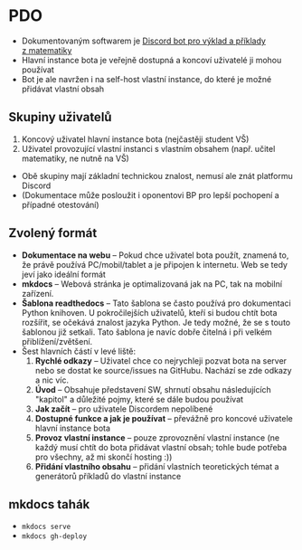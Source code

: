 # PDO

* Dokumentovaným softwarem je [Discord bot pro výklad a příklady z&nbsp;matematiky](https://github.com/RadekMocek/BP)
* Hlavní instance bota je veřejně dostupná a koncoví uživatelé ji mohou používat
* Bot je ale navržen i na self-host vlastní instance, do které je možné přidávat vlastní obsah

## Skupiny uživatelů

1. Koncový uživatel hlavní instance bota (nejčastěji student VŠ)
2. Uživatel provozující vlastní instanci s&nbsp;vlastním obsahem (např. učitel matematiky, ne nutně na VŠ)

* Obě skupiny mají základní technickou znalost, nemusí ale znát platformu Discord
* (Dokumentace může posloužit i oponentovi BP pro lepší pochopení a případné otestování)

## Zvolený formát

* __Dokumentace na webu__ – Pokud chce uživatel bota použít, znamená to, že právě používá PC/mobil/tablet a je připojen k&nbsp;internetu. Web se tedy jeví jako ideální formát
* __mkdocs__ – Webová stránka je optimalizovaná jak na PC, tak na mobilní zařízení.
* __Šablona readthedocs__ – Tato šablona se často používá pro dokumentaci Python knihoven. U&nbsp;pokročilejších uživatelů, kteří si budou chtít bota rozšířit, se očekává znalost jazyka Python. Je tedy možné, že se s&nbsp;touto šablonou již setkali. Tato šablona je navíc dobře čitelná i při velkém přiblížení/zvětšení.
* Šest hlavních částí v&nbsp;levé liště:
  1. __Rychlé odkazy__ – Uživatel chce co nejrychleji pozvat bota na server nebo se dostat ke source/issues na GitHubu. Nachází se zde odkazy a nic víc.
  2. __Úvod__ – Obsahuje představení SW, shrnutí obsahu následujících "kapitol" a důležité pojmy, které se dále budou používat
  3. __Jak začít__ – pro uživatele Discordem nepolíbené
  4. __Dostupné funkce a jak je používat__ – převážně pro koncové uživatele hlavní instance bota
  5. __Provoz vlastní instance__ – pouze zprovoznění vlastní instance (ne každý musí chtít do bota přidávat vlastní obsah; tohle bude potřeba pro všechny, až mi skončí hosting :))
  6. __Přidání vlastního obsahu__ – přidání vlastních teoretických témat a generátorů příkladů do vlastní instance

## mkdocs tahák

* `mkdocs serve`
* `mkdocs gh-deploy`

<!-- k s v z o u -->
<!-- a i -->

